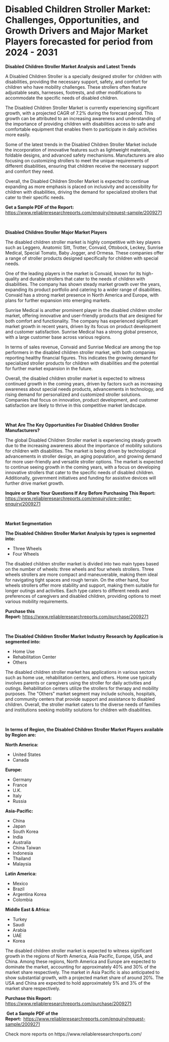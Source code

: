 <p><h1>Disabled Children Stroller Market: Challenges, Opportunities, and Growth Drivers and Major Market Players forecasted for period from 2024 - 2031</h1></p><p><strong>Disabled Children Stroller Market Analysis and Latest Trends</strong></p>
<p><p>A Disabled Children Stroller is a specially designed stroller for children with disabilities, providing the necessary support, safety, and comfort for children who have mobility challenges. These strollers often feature adjustable seats, harnesses, footrests, and other modifications to accommodate the specific needs of disabled children.</p><p>The Disabled Children Stroller Market is currently experiencing significant growth, with a projected CAGR of 7.2% during the forecast period. This growth can be attributed to an increasing awareness and understanding of the importance of providing children with disabilities access to safe and comfortable equipment that enables them to participate in daily activities more easily.</p><p>Some of the latest trends in the Disabled Children Stroller Market include the incorporation of innovative features such as lightweight materials, foldable designs, and advanced safety mechanisms. Manufacturers are also focusing on customizing strollers to meet the unique requirements of different disabilities, ensuring that children receive the necessary support and comfort they need.</p><p>Overall, the Disabled Children Stroller Market is expected to continue expanding as more emphasis is placed on inclusivity and accessibility for children with disabilities, driving the demand for specialized strollers that cater to their specific needs.</p></p>
<p><strong>Get a Sample PDF of the Report:&nbsp;</strong> <a href="https://www.reliableresearchreports.com/enquiry/request-sample/2009271">https://www.reliableresearchreports.com/enquiry/request-sample/2009271</a></p>
<p>&nbsp;</p>
<p><strong>Disabled Children Stroller Major Market Players</strong></p>
<p><p>The disabled children stroller market is highly competitive with key players such as Leggero, Anatomic Sitt, Trotter, Convaid, Ottobock, Leckey, Sunrise Medical, Special Tomato, Baby Jogger, and Ormesa. These companies offer a range of stroller products designed specifically for children with special needs.</p><p>One of the leading players in the market is Convaid, known for its high-quality and durable strollers that cater to the needs of children with disabilities. The company has shown steady market growth over the years, expanding its product portfolio and catering to a wider range of disabilities. Convaid has a strong market presence in North America and Europe, with plans for further expansion into emerging markets.</p><p>Sunrise Medical is another prominent player in the disabled children stroller market, offering innovative and user-friendly products that are designed for both comfort and functionality. The company has experienced significant market growth in recent years, driven by its focus on product development and customer satisfaction. Sunrise Medical has a strong global presence, with a large customer base across various regions.</p><p>In terms of sales revenue, Convaid and Sunrise Medical are among the top performers in the disabled children stroller market, with both companies reporting healthy financial figures. This indicates the growing demand for specialized stroller products for children with disabilities and the potential for further market expansion in the future.</p><p>Overall, the disabled children stroller market is expected to witness continued growth in the coming years, driven by factors such as increasing awareness about special needs products, advancements in technology, and rising demand for personalized and customized stroller solutions. Companies that focus on innovation, product development, and customer satisfaction are likely to thrive in this competitive market landscape.</p></p>
<p>&nbsp;</p>
<p><strong>What Are The Key Opportunities For Disabled Children Stroller Manufacturers?</strong></p>
<p><p>The global Disabled Children Stroller market is experiencing steady growth due to the increasing awareness about the importance of mobility solutions for children with disabilities. The market is being driven by technological advancements in stroller design, an aging population, and growing demand for more user-friendly and versatile stroller options. The market is expected to continue seeing growth in the coming years, with a focus on developing innovative strollers that cater to the specific needs of disabled children. Additionally, government initiatives and funding for assistive devices will further drive market growth.</p></p>
<p><strong>Inquire or Share Your Questions If Any Before Purchasing This Report:</strong> <a href="https://www.reliableresearchreports.com/enquiry/pre-order-enquiry/2009271">https://www.reliableresearchreports.com/enquiry/pre-order-enquiry/2009271</a></p>
<p>&nbsp;</p>
<p><strong>Market Segmentation</strong></p>
<p><strong>The Disabled Children Stroller Market Analysis by types is segmented into:</strong></p>
<p><ul><li>Three Wheels</li><li>Four Wheels</li></ul></p>
<p><p>The disabled children stroller market is divided into two main types based on the number of wheels: three wheels and four wheels strollers. Three wheels strollers are more compact and maneuverable, making them ideal for navigating tight spaces and rough terrain. On the other hand, four wheels strollers offer more stability and support, making them suitable for longer outings and activities. Each type caters to different needs and preferences of caregivers and disabled children, providing options to meet various mobility requirements.</p></p>
<p><strong>Purchase this Report:&nbsp;</strong><a href="https://www.reliableresearchreports.com/purchase/2009271">https://www.reliableresearchreports.com/purchase/2009271</a></p>
<p>&nbsp;</p>
<p><strong>The Disabled Children Stroller Market Industry Research by Application is segmented into:</strong></p>
<p><ul><li>Home Use</li><li>Rehabilitation Center</li><li>Others</li></ul></p>
<p><p>The disabled children stroller market has applications in various sectors such as home use, rehabilitation centers, and others. Home use typically involves parents or caregivers using the stroller for daily activities and outings. Rehabilitation centers utilize the strollers for therapy and mobility purposes. The "Others" market segment may include schools, hospitals, and community centers that provide support and assistance to disabled children. Overall, the stroller market caters to the diverse needs of families and institutions seeking mobility solutions for children with disabilities.</p></p>
<p>&nbsp;</p>
<p><strong>In terms of Region, the Disabled Children Stroller Market Players available by Region are:</strong></p>
<p>
    <p> <strong> North America: </strong>
        <ul>
            <li>United States</li>
            <li>Canada</li>
        </ul>
        </p> 
    <p> <strong> Europe: </strong>
        <ul>
            <li>Germany</li>
            <li>France</li>
            <li>U.K.</li>
            <li>Italy</li>
            <li>Russia</li>
        </ul>
        </p> 
    <p> <strong> Asia-Pacific: </strong>
        <ul>
            <li>China</li>
            <li>Japan</li>
            <li>South Korea</li>
            <li>India</li>
            <li>Australia</li>
            <li>China Taiwan</li>
            <li>Indonesia</li>
            <li>Thailand</li>
            <li>Malaysia</li>
        </ul>
        </p> 
    <p> <strong> Latin America: </strong>
        <ul>
            <li>Mexico</li>
            <li>Brazil</li>
            <li>Argentina Korea</li>
            <li>Colombia</li>
        </ul>
        </p> 
    <p> <strong> Middle East & Africa: </strong>
        <ul>
            <li>Turkey</li>
            <li>Saudi</li>
            <li>Arabia</li>
            <li>UAE</li>
            <li>Korea</li>
        </ul>
    </p>
    </p>
<p><p>The disabled children stroller market is expected to witness significant growth in the regions of North America, Asia Pacific, Europe, USA, and China. Among these regions, North America and Europe are expected to dominate the market, accounting for approximately 40% and 30% of the market share respectively. The market in Asia Pacific is also anticipated to show substantial growth, with a projected market share of around 20%. The USA and China are expected to hold approximately 5% and 3% of the market share respectively.</p></p>
<p><strong>Purchase this Report: </strong><a href="https://www.reliableresearchreports.com/purchase/2009271">https://www.reliableresearchreports.com/purchase/2009271</a></p>
<p>&nbsp;<strong>Get a Sample PDF of the Report:&nbsp;&nbsp;</strong><a href="https://www.reliableresearchreports.com/enquiry/request-sample/2009271">https://www.reliableresearchreports.com/enquiry/request-sample/2009271</a></p>
<p><strong></strong></p>
<p>Check more reports on https://www.reliableresearchreports.com/</p>